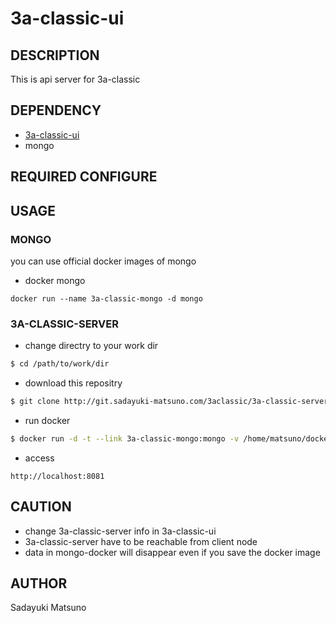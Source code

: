 # 3a-classic-ui

## DESCRIPTION

This is api server for 3a-classic


## DEPENDENCY

* [3a-classic-ui](http://git.sadayuki-matsuno.com/3aclassic/3a-classic-ui)
* mongo



## REQUIRED CONFIGURE


## USAGE

### MONGO

you can use official docker images of mongo

* docker mongo

```
docker run --name 3a-classic-mongo -d mongo
```

### 3A-CLASSIC-SERVER

* change directry to your work dir

```bash
$ cd /path/to/work/dir
```

* download this repositry

```bash
$ git clone http://git.sadayuki-matsuno.com/3aclassic/3a-classic-server.git
```

* run docker

```bash
$ docker run -d -t --link 3a-classic-mongo:mongo -v /home/matsuno/docker/3a-classic/server/3a-classic-server:/go/src --name 3a-classic-server --expose 80 -p 8081:80 golang bash -c /go/src/bin/3aClassic
```

* access

```
http://localhost:8081
```

## CAUTION

* change 3a-classic-server info in 3a-classic-ui
* 3a-classic-server have to be reachable from client node
* data in mongo-docker will disappear even if you save the docker image


## AUTHOR

 Sadayuki Matsuno

